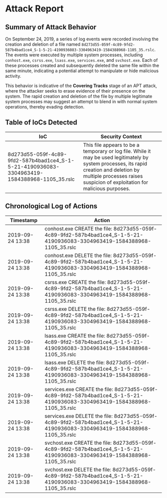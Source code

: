 # Attack Report

## Summary of Attack Behavior

On September 24, 2019, a series of log events were recorded involving the creation and deletion of a file named `8d273d55-059f-4c89-9fd2-587b4bad1ce4_S-1-5-21-4190936083-3304963419-1584388968-1105_35.rslc`. The events were executed by multiple system processes, including `conhost.exe`, `csrss.exe`, `lsass.exe`, `services.exe`, and `svchost.exe`. Each of these processes created and subsequently deleted the same file within the same minute, indicating a potential attempt to manipulate or hide malicious activity. 

This behavior is indicative of the **Covering Tracks** stage of an APT attack, where the attacker seeks to erase evidence of their presence on the system. The rapid creation and deletion of the file by multiple legitimate system processes may suggest an attempt to blend in with normal system operations, thereby evading detection.

## Table of IoCs Detected

| IoC                                                                 | Security Context                                                                                     |
|---------------------------------------------------------------------|-----------------------------------------------------------------------------------------------------|
| 8d273d55-059f-4c89-9fd2-587b4bad1ce4_S-1-5-21-4190936083-3304963419-1584388968-1105_35.rslc | This file appears to be a temporary or log file. While it may be used legitimately by system processes, its rapid creation and deletion by multiple processes raises suspicion of exploitation for malicious purposes. |

## Chronological Log of Actions

| Timestamp           | Action                                                                 |
|---------------------|------------------------------------------------------------------------|
| 2019-09-24 13:38    | conhost.exe CREATE the file: 8d273d55-059f-4c89-9fd2-587b4bad1ce4_S-1-5-21-4190936083-3304963419-1584388968-1105_35.rslc |
| 2019-09-24 13:38    | conhost.exe DELETE the file: 8d273d55-059f-4c89-9fd2-587b4bad1ce4_S-1-5-21-4190936083-3304963419-1584388968-1105_35.rslc |
| 2019-09-24 13:38    | csrss.exe CREATE the file: 8d273d55-059f-4c89-9fd2-587b4bad1ce4_S-1-5-21-4190936083-3304963419-1584388968-1105_35.rslc |
| 2019-09-24 13:38    | csrss.exe DELETE the file: 8d273d55-059f-4c89-9fd2-587b4bad1ce4_S-1-5-21-4190936083-3304963419-1584388968-1105_35.rslc |
| 2019-09-24 13:38    | lsass.exe CREATE the file: 8d273d55-059f-4c89-9fd2-587b4bad1ce4_S-1-5-21-4190936083-3304963419-1584388968-1105_35.rslc |
| 2019-09-24 13:38    | lsass.exe DELETE the file: 8d273d55-059f-4c89-9fd2-587b4bad1ce4_S-1-5-21-4190936083-3304963419-1584388968-1105_35.rslc |
| 2019-09-24 13:38    | services.exe CREATE the file: 8d273d55-059f-4c89-9fd2-587b4bad1ce4_S-1-5-21-4190936083-3304963419-1584388968-1105_35.rslc |
| 2019-09-24 13:38    | services.exe DELETE the file: 8d273d55-059f-4c89-9fd2-587b4bad1ce4_S-1-5-21-4190936083-3304963419-1584388968-1105_35.rslc |
| 2019-09-24 13:38    | svchost.exe CREATE the file: 8d273d55-059f-4c89-9fd2-587b4bad1ce4_S-1-5-21-4190936083-3304963419-1584388968-1105_35.rslc |
| 2019-09-24 13:38    | svchost.exe DELETE the file: 8d273d55-059f-4c89-9fd2-587b4bad1ce4_S-1-5-21-4190936083-3304963419-1584388968-1105_35.rslc |